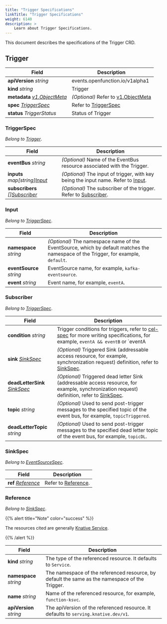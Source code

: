 ```yaml
---
title: "Trigger Specifications"
linkTitle: "Trigger Specifications"
weight: 6140
description: >	
    Learn about Trigger Specifications.
---
```


This document describes the specifications of the Trigger CRD.

## Trigger

| Field                                                        | Description                                                  |
| ------------------------------------------------------------ | ------------------------------------------------------------ |
| **apiVersion** *string*                                      | events.openfunction.io/v1alpha1                              |
| **kind** *string*                                            | Trigger                                                      |
| **metadata** *[v1.ObjectMeta](https://pkg.go.dev/k8s.io/apimachinery/pkg/apis/meta/v1#ObjectMeta)* | *(Optional)* Refer to [v1.ObjectMeta](https://pkg.go.dev/k8s.io/apimachinery/pkg/apis/meta/v1#ObjectMeta) |
| **spec** *[TriggerSpec](#triggerspec)*                       | Refer to [TriggerSpec](#triggerspec)                         |
| **status** *TriggerStatus*                                   | Status of Trigger                                            |

### TriggerSpec

*Belong to [Trigger](#trigger)*.

| Field                                          | Description                                                  |
| ---------------------------------------------- | ------------------------------------------------------------ |
| **eventBus** *string*                          | *(Optional)* Name of the EventBus resource associated with the Trigger. |
| **inputs** *map\[string][Input](#input)*       | *(Optional)* The input of trigger, with key being the input name. Refer to [Input](#input). |
| **subscribers** *\[][Subscriber](#subscriber)* | *(Optional)* The subscriber of the trigger. Refer to [Subscriber](#subscriber). |

### Input

*Belong to [TriggerSpec](#triggerspec)*.

| Field                    | Description                                                  |
| ------------------------ | ------------------------------------------------------------ |
| **namespace** *string*   | *(Optional)* The namespace name of the EventSource, which by default matches the namespace of the Trigger, for example, `default`. |
| **eventSource** *string* | EventSource name, for example, `kafka-eventsource`.          |
| **event** *string*       | Event name, for example, `eventA`.                           |

### Subscriber

*Belong to [TriggerSpec](#triggerspec)*.

| Field                                      | Description                                                  |
| ------------------------------------------ | ------------------------------------------------------------ |
| **condition** *string*                     | Trigger conditions for triggers, refer to [cel-spec](https://github.com/google/cel-spec/blob/master/doc/langdef.md) for more writing specifications, for example, `eventA && eventB` or `eventA ||eventB`. |
| **sink** *[SinkSpec](#sinkspec)*           | *(Optional)* Triggered Sink (addressable access resource, for example, synchronization request) definition, refer to [SinkSpec](#sinkspec). |
| **deadLetterSink** *[SinkSpec](#sinkspec)* | *(Optional)* Triggered dead letter Sink (addressable access resource, for example, synchronization request) definition, refer to [SinkSpec](#sinkspec). |
| **topic** *string*                         | *(Optional)* Used to send post-trigger messages to the specified topic of the event bus, for example, `topicTriggered`. |
| **deadLetterTopic** *string*               | *(Optional)* Used to send post-trigger messages to the specified dead letter topic of the event bus, for example, `topicDL`. |

### SinkSpec

*Belong to [EventSourceSpec](../eventsource-spec/eventsource-spec/)*.

| Field                             | Description                       |
| --------------------------------- | --------------------------------- |
| **ref** *[Reference](#reference)* | Refer to [Reference](#reference). |

### Reference

*Belong to [SinkSpec](#sinkspec)*.

{{% alert title="Note" color="success" %}}

The resources cited are generally [Knative Service](https://knative.dev/docs/reference/api/serving-api/#serving.knative.dev/v1.Service).

{{% /alert %}}

| Field                   | Description                                                  |
| ----------------------- | ------------------------------------------------------------ |
| **kind** *string*       | The type of the referenced resource. It defaults to `Service`. |
| **namespace** *string*  | The namespace of the referenced resource, by default the same as the namespace of the Trigger. |
| **name** *string*       | Name of the referenced resource, for example, `function-ksvc`. |
| **apiVersion** *string* | The apiVersion of the referenced resource. It defaults to `serving.knative.dev/v1`. |

